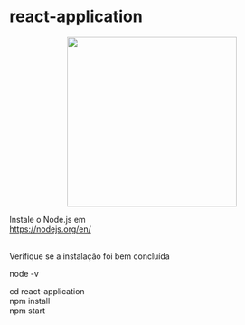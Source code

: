 # react-application

<p align="center">
    <img width="300" src="https://nodejs.org/static/images/logo.svg">
</p>

Instale o Node.js em <br>
https://nodejs.org/en/ <br><br>

Verifique se a instalação foi bem concluída
<p font-family=monospace>
    node -v
</p>


cd react-application <br>
npm install <br>
npm start